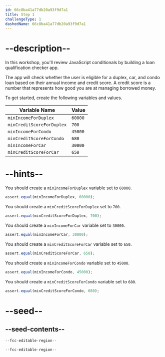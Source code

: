 ```yaml
---
id: 66c8ba41a77db20a93f9d7a1
title: Step 1
challengeType: 1
dashedName: 66c8ba41a77db20a93f9d7a1
---
```


# --description--

In this workshop, you'll review JavaScript conditionals by building a loan qualification checker app.

The app will check whether the user is eligible for a duplex, car, and condo loan based on their annual income and credit score. A credit score is a number that represents how good you are at managing borrowed money.

To get started, create the following variables and values.

| Variable Name | Value   |
| ----------- | ------- |
| `minIncomeForDuplex`       | `60000` |
| `minCreditScoreForDuplex`   | `700`   |
| `minIncomeForCondo`   | `45000`   |
| `minCreditScoreForCondo`    | `680`   |
| `minIncomeForCar`   | `30000`   |
| `minCreditScoreForCar`   | `650`   |

# --hints--

You should create a `minIncomeForDuplex` variable set to `60000`.

```js
assert.equal(minIncomeForDuplex, 60000);
```

You should create a `minCreditScoreForDuplex` set to `700`.

```js
assert.equal(minCreditScoreForDuplex, 700);
```

You should create a `minIncomeForCar` variable set to `30000`.

```js
assert.equal(minIncomeForCar, 30000);
```

You should create a `minCreditScoreForCar` variable set to `650`.

```js
assert.equal(minCreditScoreForCar, 650);
```

You should create a `minIncomeForCondo` variable set to `45000`.

```js
assert.equal(minIncomeForCondo, 45000);
```

You should create a `minCreditScoreForCondo` variable set to `680`.

```js
assert.equal(minCreditScoreForCondo, 680);
```

# --seed--

## --seed-contents--

```js
--fcc-editable-region--

--fcc-editable-region--
```
